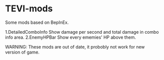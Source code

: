 # TEVI-mods
 Some mods based on BepInEx.

1.DetailedComboInfo
	Show damage per second and total damage in combo info area.
2.EnemyHPBar
	Show every ememies' HP above them.

WARNING: These mods are out of date, it probobly not work for new version of game. 
